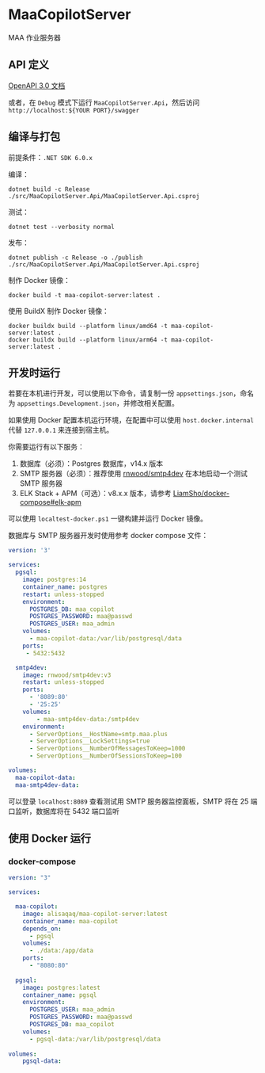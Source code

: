 # MaaCopilotServer

MAA 作业服务器

## API 定义

[OpenAPI 3.0 文档](./api-spec.json)

或者，在 `Debug` 模式下运行 `MaaCopilotServer.Api`，然后访问 `http://localhost:${YOUR PORT}/swagger`

## 编译与打包

前提条件：`.NET SDK 6.0.x`

编译：
```shell
dotnet build -c Release ./src/MaaCopilotServer.Api/MaaCopilotServer.Api.csproj
```
测试：
```shell
dotnet test --verbosity normal
```

发布：
```shell
dotnet publish -c Release -o ./publish ./src/MaaCopilotServer.Api/MaaCopilotServer.Api.csproj
```

制作 Docker 镜像：
```shell
docker build -t maa-copilot-server:latest .
```

使用 BuildX 制作 Docker 镜像：
```shell
docker buildx build --platform linux/amd64 -t maa-copilot-server:latest .
docker buildx build --platform linux/arm64 -t maa-copilot-server:latest .
```

## 开发时运行

若要在本机进行开发，可以使用以下命令，请复制一份 `appsettings.json`，命名为 `appsettings.Development.json`，并修改相关配置。

如果使用 Docker 配置本机运行环境，在配置中可以使用 `host.docker.internal` 代替 `127.0.0.1` 来连接到宿主机。

你需要运行有以下服务：

1. 数据库（必须）：Postgres 数据库，v14.x 版本
2. SMTP 服务器（必须）：推荐使用 [rnwood/smtp4dev](https://github.com/rnwood/smtp4dev) 在本地启动一个测试 SMTP 服务器
3. ELK Stack + APM（可选）：v8.x.x 版本，请参考 [LiamSho/docker-compose#elk-apm](https://github.com/LiamSho/docker-compose/tree/main/elk-apm)

可以使用 `localtest-docker.ps1` 一键构建并运行 Docker 镜像。

数据库与 SMTP 服务器开发时使用参考 docker compose 文件：

```yaml
version: '3'

services:
  pgsql:
    image: postgres:14
    container_name: postgres
    restart: unless-stopped
    environment:
      POSTGRES_DB: maa_copilot
      POSTGRES_PASSWORD: maa@passwd
      POSTGRES_USER: maa_admin
    volumes:
      - maa-copilot-data:/var/lib/postgresql/data
    ports:
     - 5432:5432

  smtp4dev:
    image: rnwood/smtp4dev:v3
    restart: unless-stopped
    ports:
      - '8089:80'
      - '25:25'
    volumes:
        - maa-smtp4dev-data:/smtp4dev
    environment:
      - ServerOptions__HostName=smtp.maa.plus
      - ServerOptions__LockSettings=true
      - ServerOptions__NumberOfMessagesToKeep=1000
      - ServerOptions__NumberOfSessionsToKeep=100

volumes:
  maa-copilot-data:
  maa-smtp4dev-data:
```

可以登录 `localhost:8089` 查看测试用 SMTP 服务器监控面板，SMTP 将在 25 端口监听，数据库将在 5432 端口监听

## 使用 Docker 运行

### docker-compose

```yaml
version: "3"

services:

  maa-copilot:
    image: alisaqaq/maa-copilot-server:latest
    container_name: maa-copilot
    depends_on:
      - pgsql
    volumes:
      - ./data:/app/data
    ports:
      - "8080:80"
  
  pgsql:
    image: postgres:latest
    container_name: pgsql
    environment:
      POSTGRES_USER: maa_admin
      POSTGRES_PASSWORD: maa@passwd
      POSTGRES_DB: maa_copilot
    volumes:
      - pgsql-data:/var/lib/postgresql/data
    
volumes:
    pgsql-data:
```
